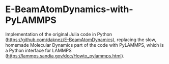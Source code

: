 # E-BeamAtomDynamics-with-PyLAMMPS

Implementation of the original Julia code in Python (https://github.com/daknez/E-BeamAtomDynamics), replacing the slow, homemade Molecular Dynamics part of the code with PyLAMMPS, which is a Python interface for LAMMPS (https://lammps.sandia.gov/doc/Howto_pylammps.html).
